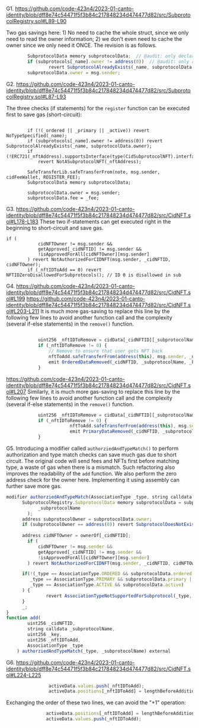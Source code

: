 G1. https://github.com/code-423n4/2023-01-canto-identity/blob/dff8e74c54471f5f3b84c217848234d474477d82/src/SubprotocolRegistry.sol#L89-L90

Two gas savings here: 1) No need to cache the whole struct, since we only need to read the owner information; 2) we don't even need to cache the owner since we only need it ONCE. The revision is as follows.

```javascript
        SubprotocolData memory subprotocolData;  // @audit: only declare it no copy here
        if (subprotocols[_name].owner != address(0))  // @audit: only read it once, no caching necessary
                revert SubprotocolAlreadyExists(_name, subprotocolData.owner);
        subprotocolData.owner = msg.sender;
```

G2. https://github.com/code-423n4/2023-01-canto-identity/blob/dff8e74c54471f5f3b84c217848234d474477d82/src/SubprotocolRegistry.sol#L87-L93

The three checks (if statements) for the ``register`` function can be executed first to save gas (short-circuit):
```
        
        if (!(_ordered || _primary || _active)) revert NoTypeSpecified(_name);
        if (subprotocols[_name].owner != address(0)) revert SubprotocolAlreadyExists(_name, subprotocolData.owner);
        if (!ERC721(_nftAddress).supportsInterface(type(CidSubprotocolNFT).interfaceId))
            revert NotASubprotocolNFT(_nftAddress);

        SafeTransferLib.safeTransferFrom(note, msg.sender, cidFeeWallet, REGISTER_FEE);
        SubprotocolData memory subprotocolData;
       
        subprotocolData.owner = msg.sender;
        subprotocolData.fee = _fee;
```

G3. https://github.com/code-423n4/2023-01-canto-identity/blob/dff8e74c54471f5f3b84c217848234d474477d82/src/CidNFT.sol#L178-L183
These two if-statements can get executed right in the beginning to short-circuit and save gas.
```
if (
            cidNFTOwner != msg.sender &&
            getApproved[_cidNFTID] != msg.sender &&
            !isApprovedForAll[cidNFTOwner][msg.sender]
        ) revert NotAuthorizedForCIDNFT(msg.sender, _cidNFTID, cidNFTOwner);
        if (_nftIDToAdd == 0) revert NFTIDZeroDisallowedForSubprotocols(); // ID 0 is disallowed in sub
```

G4. https://github.com/code-423n4/2023-01-canto-identity/blob/dff8e74c54471f5f3b84c217848234d474477d82/src/CidNFT.sol#L199
https://github.com/code-423n4/2023-01-canto-identity/blob/dff8e74c54471f5f3b84c217848234d474477d82/src/CidNFT.sol#L203-L211
It is much more gas-saving to replace this line by the following few lines to avoid another function call and the complexity (several if-else statements) in the ``remove()`` function.
```javascript
            
            uint256 _nftIDToRemove = cidData[_cidNFTID][_subprotocolName].ordered[_key] ;
            if (_nftIDToRemove != 0) {
                // Remove to ensure that user gets NFT back
                nftToAdd.safeTransferFrom(address(this), msg.sender, _nftIDToRemove);
                emit OrderedDataRemoved(_cidNFTID, _subprotocolName, _key, _nftIDToRemove);               
            }
 ```
https://github.com/code-423n4/2023-01-canto-identity/blob/dff8e74c54471f5f3b84c217848234d474477d82/src/CidNFT.sol#L207
Similarly, it is much more gas-saving to replace this line by the following few lines to avoid another function call and the complexity (several if-else statements) in the ``remove()`` function.

```javascript
            uint256 _nftIDToRemove = cidData[_cidNFTID][_subprotocolName].primary;
            if (_nftIDToRemove != 0) {
                        nftToAdd.safeTransferFrom(address(this), msg.sender, nftIDToRemove );
                        emit PrimaryDataRemoved(_cidNFTID, _subprotocolName, _nftIDToRemove);
            }
```



G5. Introducing a modifier called ``authorziedAndTypeMatch()`` to perform  authorization and type match checks  can save much gas due to short circuit. The original code will send fees and NFTs first before matching  type, a waste of gas when there is a mismatch. Such refactoring also improves the readability of the ``add`` function. We also perform the zero address check for the owner here. Implementing it using assembly can further save more gas. 
```javascript
modifier authorziedAndTypeMatch(AssociationType _type, string calldata _subprotocolName) {
      SubprotocolRegistry.SubprotocolData memory subprotocolData = subprotocolRegistry.getSubprotocol(
            _subprotocolName
        );
      address subprotocolOwner = subprotocolData.owner;
      if (subprotocolOwner == address(0)) revert SubprotocolDoesNotExist(_subprotocolName); // check 1
      
      address cidNFTOwner = ownerOf[_cidNFTID];
        if (
            cidNFTOwner != msg.sender &&
            getApproved[_cidNFTID] != msg.sender &&
            !isApprovedForAll[cidNFTOwner][msg.sender]
        ) revert NotAuthorizedForCIDNFT(msg.sender, _cidNFTID, cidNFTOwner); // check 2

      if(!(_type == AssociationType.ORDERED && subprotocolData.ordered || 
         _type == AssociationType.PRIMARY && subprotocolData.primary || 
         _type == AssociationType.ACTIVE && subprotocolData.active)                // check 3
      ) {
               revert AssociationTypeNotSupportedForSubprotocol(_type, _subprotocolName);
      }
      _;
}
function add(
        uint256 _cidNFTID,
        string calldata _subprotocolName,
        uint256 _key,
        uint256 _nftIDToAdd,
        AssociationType _type
    ) authorziedAndTypeMatch(_type, _subprotocolName) external
```
G6. https://github.com/code-423n4/2023-01-canto-identity/blob/dff8e74c54471f5f3b84c217848234d474477d82/src/CidNFT.sol#L224-L225
```javascript
                activeData.values.push(_nftIDToAdd);
                activeData.positions[_nftIDToAdd] = lengthBeforeAddition + 1;
```
Exchanging the order of these two lines, we can avoid the "+1" operation: 

```javascript
               activeData.positions[_nftIDToAdd] = lengthBeforeAddition + 1;  
               activeData.values.push(_nftIDToAdd);
```


